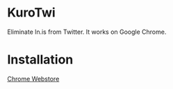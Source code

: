 KuroTwi
=============

Eliminate ln.is from Twitter. It works on Google Chrome.

Installation
=============
[Chrome Webstore](https://chrome.google.com/webstore/detail/lnis-block/dilbdlaieppedpjbpkeneleokpcjncmo)

